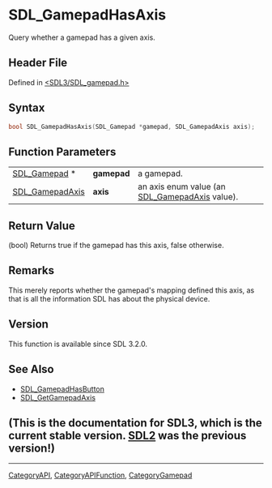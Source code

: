 # SDL_GamepadHasAxis

Query whether a gamepad has a given axis.

## Header File

Defined in [<SDL3/SDL_gamepad.h>](https://github.com/libsdl-org/SDL/blob/main/include/SDL3/SDL_gamepad.h)

## Syntax

```c
bool SDL_GamepadHasAxis(SDL_Gamepad *gamepad, SDL_GamepadAxis axis);
```

## Function Parameters

|                                    |             |                                                                   |
| ---------------------------------- | ----------- | ----------------------------------------------------------------- |
| [SDL_Gamepad](SDL_Gamepad) *       | **gamepad** | a gamepad.                                                        |
| [SDL_GamepadAxis](SDL_GamepadAxis) | **axis**    | an axis enum value (an [SDL_GamepadAxis](SDL_GamepadAxis) value). |

## Return Value

(bool) Returns true if the gamepad has this axis, false otherwise.

## Remarks

This merely reports whether the gamepad's mapping defined this axis, as
that is all the information SDL has about the physical device.

## Version

This function is available since SDL 3.2.0.

## See Also

- [SDL_GamepadHasButton](SDL_GamepadHasButton)
- [SDL_GetGamepadAxis](SDL_GetGamepadAxis)


## (This is the documentation for SDL3, which is the current stable version. [SDL2](https://wiki.libsdl.org/SDL2/) was the previous version!)



----
[CategoryAPI](CategoryAPI), [CategoryAPIFunction](CategoryAPIFunction), [CategoryGamepad](CategoryGamepad)

